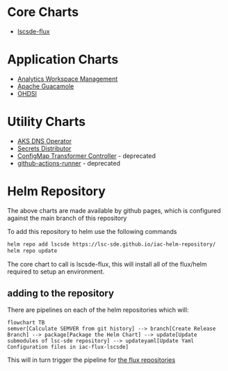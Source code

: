# Core Charts
* [lscsde-flux](https://github.com/lsc-sde/iac-helm-lscsde-flux)

# Application Charts
* [Analytics Workspace Management](https://github.com/lsc-sde/iac-helm-analytics-workspace-management)
* [Apache Guacamole](https://github.com/lsc-sde/iac-helm-guacamole)
* [OHDSI](https://github.com/lsc-sde/iac-helm-ohdsi)

# Utility Charts
* [AKS DNS Operator](https://github.com/lsc-sde/iac-helm-aks-dns-operator)
* [Secrets Distributor](https://github.com/lsc-sde/iac-helm-secrets-distributor)
* [ConfigMap Transformer Controller](https://github.com/lsc-sde/iac-helm-configmap-transformer-controller) - deprecated
* [github-actions-runner](https://github.com/lsc-sde/iac-helm-github-actions-runner) - deprecated

# Helm Repository
The above charts are made available by github pages, which is configured against the main branch of this repository

To add this repository to helm use the following commands
```bash
helm repo add lscsde https://lsc-sde.github.io/iac-helm-repository/
helm repo update
```

The core chart to call is lscsde-flux, this will install all of the flux/helm required to setup an environment.

## adding to the repository
There are pipelines on each of the helm repositories which will:
```mermaid
flowchart TB
semver[Calculate SEMVER from git history] --> branch[Create Release Branch] --> package[Package the Helm Chart] --> update[Update submodules of lsc-sde repository] --> updateyaml[Update Yaml Configuration files in iac-flux-lscsde]
```

This will in turn trigger the pipeline for [the flux repositories](../flux/)